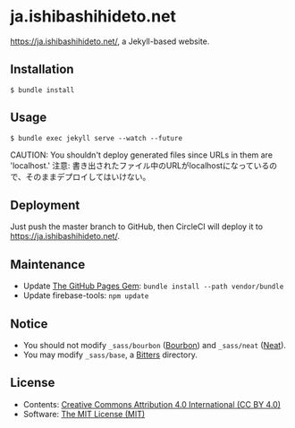 ja.ishibashihideto.net
======================

<https://ja.ishibashihideto.net/>, a Jekyll-based website.

Installation
------------

```console
$ bundle install
```

Usage
-----

```console
$ bundle exec jekyll serve --watch --future
```

CAUTION: You shouldn't deploy generated files since URLs in them are 'localhost.'
注意: 書き出されたファイル中のURLがlocalhostになっているので、そのままデプロイしてはいけない。

Deployment
----------

Just push the master branch to GitHub, then CircleCI will deploy it to <https://ja.ishibashihideto.net/>.

Maintenance
----------

- Update [The GitHub Pages Gem](https://pages.github.com/versions/): `bundle install --path vendor/bundle`
- Update firebase-tools: `npm update`

Notice
------

- You should not modify `_sass/bourbon` ([Bourbon](http://bourbon.io/)) and `_sass/neat` ([Neat](http://neat.bourbon.io/)).
- You may modify `_sass/base`, a [Bitters](http://bitters.bourbon.io/) directory.

License
-------

- Contents: [Creative Commons Attribution 4.0 International (CC BY 4.0)](http://creativecommons.org/licenses/by/4.0/)
- Software: [The MIT License (MIT)](http://opensource.org/licenses/MIT)
